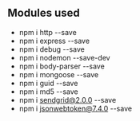 ## Modules used

* npm i http --save
* npm i express --save
* npm i debug --save
* npm i nodemon --save-dev
* npm i body-parser --save
* npm i mongoose --save
* npm i guid --save
* npm i md5 --save
* npm i sendgrid@2.0.0 --save
* npm i jsonwebtoken@7.4.0 --save